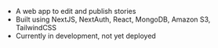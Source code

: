 - A web app to edit and publish stories
- Built using NextJS, NextAuth, React, MongoDB, Amazon S3, TailwindCSS
- Currently in development, not yet deployed